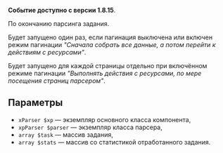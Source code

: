 **Событие доступно с версии 1.8.15**.

По окончанию парсинга задания.

Будет запущено один раз, если пагинация выключена или включен режим пагинации _"Сначала собрать все данные, а потом перейти к действиям с ресурсами"_.

Будет запущено для каждой страницы отдельно при включённом режиме пагинации _"Выполнять действия с ресурсами, по мере посещения страниц парсером"_.

## Параметры

* `xParser $xp` — экземпляр основного класса компонента,
* `xpParser $parser` — экземпляр класса парсера,
* `array $task` — массив задания,
* `array $stats` — массив со статистикой отработанного задания.
